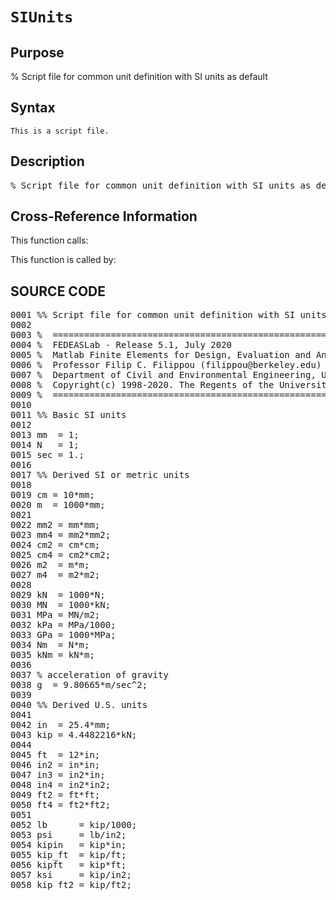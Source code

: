 
<!-- <a name="_top"></a>
<div><a href="../../../../../index.md">Home</a> &gt;  <a href="#">..</a> &gt; <a href="#">..</a> &gt; <a href="#">FEDEASLab</a> &gt; <a href="#">src</a> &gt; <a href="index.md">Utilities</a> &gt; SIUnits.m</div> -->

<!--<table width="100%"><tr><td align="left"><a href="../../../../../index.md"><img alt="<" border="0" src="../../../../../left.png">&nbsp;Master index</a></td>
<td align="right"><a href="index.md">Index for ..\..\FEDEASLab\src\Utilities&nbsp;<img alt=">" border="0" src="../../../../../right.png"></a></td></tr></table>-->
# `SIUnits`
<!-- <h1>SIUnits
</h1> -->

## <a name="_name"></a>Purpose

<!-- <h2 id="purpose"><a name="_name"></a>Purpose</h2> -->

% Script file for common unit definition with SI units as default

<!-- <div class="box"><strong>% Script file for common unit definition with SI units as default</strong></div> -->

## <a name="_synopsis"></a>Syntax

`This is a script file.` 
## <a name="_description"></a>Description

<pre class="comment">% Script file for common unit definition with SI units as default</pre>
<!-- <div class="fragment"><pre class="comment">% Script file for common unit definition with SI units as default</pre></div> -->

<!-- crossreference -->
## <a name="_cross"></a>Cross-Reference Information

This function calls:
<ul style="list-style-image:url(../../../../../matlabicon.gif)">
</ul>
This function is called by:
<ul style="list-style-image:url(../../../../../matlabicon.gif)">
</ul>
<!-- crossreference -->



<h2><a name="_source"></a>SOURCE CODE</h2>
<div class="fragment"><pre>0001 <span class="comment">%% Script file for common unit definition with SI units as default</span>
0002 
0003 <span class="comment">%  =========================================================================================</span>
0004 <span class="comment">%  FEDEASLab - Release 5.1, July 2020</span>
0005 <span class="comment">%  Matlab Finite Elements for Design, Evaluation and Analysis of Structures</span>
0006 <span class="comment">%  Professor Filip C. Filippou (filippou@berkeley.edu)</span>
0007 <span class="comment">%  Department of Civil and Environmental Engineering, UC Berkeley</span>
0008 <span class="comment">%  Copyright(c) 1998-2020. The Regents of the University of California. All Rights Reserved.</span>
0009 <span class="comment">%  =========================================================================================</span>
0010 
0011 <span class="comment">%% Basic SI units</span>
0012 
0013 mm  = 1;
0014 N   = 1;
0015 sec = 1.;
0016 
0017 <span class="comment">%% Derived SI or metric units</span>
0018 
0019 cm = 10*mm;
0020 m  = 1000*mm;
0021 
0022 mm2 = mm*mm;
0023 mm4 = mm2*mm2;
0024 cm2 = cm*cm;
0025 cm4 = cm2*cm2;
0026 m2  = m*m;
0027 m4  = m2*m2;
0028 
0029 kN  = 1000*N;
0030 MN  = 1000*kN;
0031 MPa = MN/m2;
0032 kPa = MPa/1000;
0033 GPa = 1000*MPa;
0034 Nm  = N*m;
0035 kNm = kN*m;
0036 
0037 <span class="comment">% acceleration of gravity</span>
0038 g  = 9.80665*m/sec^2;
0039 
0040 <span class="comment">%% Derived U.S. units</span>
0041 
0042 in  = 25.4*mm;
0043 kip = 4.4482216*kN;
0044 
0045 ft  = 12*in;
0046 in2 = in*in;
0047 in3 = in2*in;
0048 in4 = in2*in2;
0049 ft2 = ft*ft;
0050 ft4 = ft2*ft2;
0051 
0052 lb      = kip/1000;
0053 psi     = lb/in2;
0054 kipin   = kip*in;
0055 kip_ft  = kip/ft;
0056 kipft   = kip*ft;
0057 ksi     = kip/in2;
0058 kip_ft2 = kip/ft2;</pre></div>
<!-- <hr><address>Generated on Wed 15-Jul-2020 00:16:13 by <strong><a href="http://www.artefact.tk/software/matlab/m2html/" title="Matlab Documentation in HTML">m2html</a></strong> &copy; 2005</address> -->